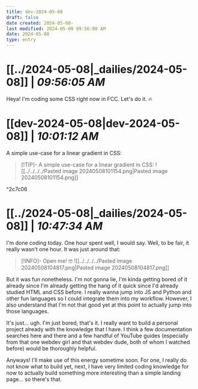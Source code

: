 ```yaml
---
title: dev-2024-05-08
draft: false
date created: 2024-05-08-
last modified: 2024-05-08 09:56:00 AM
date: 2024-05-08
type: entry
---
```


# **[[../2024-05-08|_dailies/2024-05-08]]** | *09:56:05 AM*

Heya! I'm coding some CSS right now in FCC. Let's do it. 🔥

# **[[dev-2024-05-08|dev-2024-05-08]]** | *10:01:12 AM*

A simple use-case for a linear gradient in CSS:

>[!TIP]- A simple use-case for a linear gradient in CSS:
>![[../../../../Pasted image 20240508101154.png|Pasted image 20240508101154.png]]

^2c7c06

# **[[../2024-05-08|_dailies/2024-05-08]]** | *10:47:34 AM*

I'm done coding today. One hour spent well, I would say. Well, to be fair, it really wasn't one hour. It was just around that:

>[!INFO]- Open me! 🤓
> ![[../../../../Pasted image 20240508104817.png|Pasted image 20240508104817.png]]

But it was fun nonetheless. I'm not gonna lie, I'm kinda getting bored of it already since I'm already getting the hang of it quick since I'd already studied HTML and CSS before. I really wanna jump into JS and Python and other fun languages so I could integrate them into my workflow. However, I also understand that I'm not that good yet at this point to actually jump into those languages. 

It's just... ugh. I'm just bored, that's it. I really want to build a personal project already with the knowledge that I have. I think a few documentation searches here and there and a few handful of YouTube guides (especially from that one webdev girl and that webdev dude, both of whom I watched before) would be thoroughly helpful. 

Anyways! I'll make use of this energy sometime soon. For one, I really do not know what to build yet, next, I have very limited coding knowledge for now to actually build something more interesting than a simple landing page... so there's that.